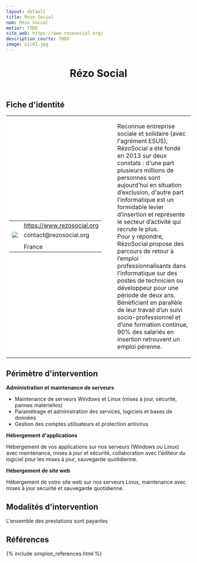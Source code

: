 ```yaml
---
layout: default
title: Rézo Social
nom: Rézo Social
metier: TODO
site_web: https://www.rezosocial.org/
description_courte: TODO
image: pic01.jpg
---
```


<header>
	<h1> Rézo Social </h1>
</header>

<div class="main">
	<h2> Fiche d'identité </h2>
	<table style="border-collapse: collapse;">
		<tr style="border: none; background-color:#FFFFFF;">
			<td style="border: none; background-color:#FFFFFF;width:20%;height:80%;">
				<div class="fiche_contact" style="">
					<table style="border-collapse: collapse;">
						<tr class="site_web" style="border: none; background-color:#FFFFFF;">
							<td style="border: none;">
								<img src="" class="fiche_icone"/>
							</td>
							<td style="border: none;">
								<a href="https://www.rezosocial.org"> https://www.rezosocial.org</a>
							</td>
						</tr>
						<tr class="contact" style="border: none; background-color:#FFFFFF;">
							<td style="border: none;display: table-cell;">
								<img src="{{site.base_url}}/images/email_icon.png" class="image" style="max-width:150%;vertical-align: middle;"/>
							</td>
							<td style="border: none;">
								contact@rezosocial.org  
							</td>
						</tr>
						<tr class="telephone" style="border: none; background-color:#FFFFFF;">
							<td style="border: none;">
								<img src="" class="fiche_icone"/>
							</td>
							<td style="border: none;">
							</td>
						</tr>
						<tr class="zone" style="border: none; background-color:#FFFFFF;">
							<td style="border: none;">
								<img src="" class="fiche_icone"/>
							</td>
							<td style="border: none;">
								France
							</td>
						</tr>
					</table>
				</div>
			</td>
			<td style="width:10%;"/>
			<td style="background-color:#FFFFFF; width:60%;">
				<div class="fiche_identite">
					<p style="font-weight:normal;">
					Reconnue entreprise sociale et solidaire (avec l'agrément ESUS), RézoSocial a été fondé en 2013 sur deux constats : d'une part plusieurs millions de personnes sont aujourd’hui en situation d’exclusion, d'autre part l’informatique est un formidable levier d’insertion et représente le secteur d’activité qui recrute le plus.<br> Pour y répondre, RézoSocial propose des parcours de retour à l’emploi professionnalisants dans l’informatique sur des postes de technicien ou développeur pour une période de deux ans. Bénéficiant en parallèle de leur travail d’un suivi socio-professionnel et d’une formation continue, 90% des salariés en insertion retrouvent un emploi pérenne.
					</p>
				</div>
			</td>
		</tr>
	</table>
	<div class="perimetre_intervention">
		<h2> Périmètre d'intervention </h2>
		<strong>Administration et maintenance de serveurs</strong>
			<ul>
				<li>Maintenance de serveurs Windows et Linux (mises à jour, sécurité, pannes matérielles)</li>
				<li>Paramétrage et administration des services, logiciels et bases de données</li>
				<li>Gestion des comptes utilisateurs et protection antivirus</li></ul>
		<strong>Hébergement d'applications</strong>
		<p>Hébergement de vos applications sur nos serveurs (Windows ou Linux) avec maintenance, mises à jour et sécurité, collaboration avec l'éditeur du logiciel pour les mises à jour, sauvegarde quotidienne.</p>
		<strong>Hébergement de site web</strong>
		<p> Hébergement de votre site web sur nos serveurs Linux, maintenance avec mises à jour sécurité et  sauvegarde quotidienne.</p>
	</div>
	<div class="modalite_intervention">
		<h2> Modalités d'intervention </h2>
		<p>L'ensemble des prestations sont payantes</p>
</div>
<footer class="references">
	<h2> Références </h2>
	{% include simplon_references.html %}
</footer>

